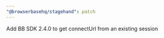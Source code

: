 ```yaml
---
"@browserbasehq/stagehand": patch
---
```


Add BB SDK 2.4.0 to get connectUrl from an existing session
